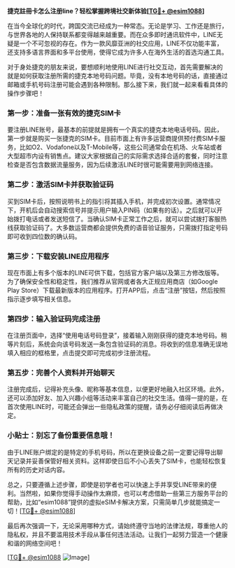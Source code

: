**捷克註冊卡怎么注册line？轻松掌握跨境社交新体验[[TG💪+ @esim1088](https://t.me/s/esim1088)]**

在当今全球化的时代，跨国交流已经成为一种常态。无论是学习、工作还是旅行，与世界各地的人保持联系都变得越来越重要。而在众多即时通讯软件中，LINE无疑是一个不可忽视的存在。作为一款风靡亚洲的社交应用，LINE不仅功能丰富，还支持多语言界面和多平台使用，使得它成为许多人在海外生活的首选沟通工具。

对于身处捷克的朋友来说，要想顺利地使用LINE进行社交互动，首先需要解决的就是如何获取注册所需的捷克本地号码问题。毕竟，没有本地号码的话，直接通过邮箱或手机号码注册可能会遇到各种限制。那么接下来，我们就一起来看看具体的操作步骤吧！

### 第一步：准备一张有效的捷克SIM卡

要注册LINE账号，最基本的前提就是拥有一个真实的捷克本地电话号码。因此，第一步就是购买一张捷克的SIM卡。目前市面上有许多运营商提供预付费SIM卡服务，比如O2、Vodafone以及T-Mobile等，这些公司通常会在机场、火车站或者大型超市内设有销售点。建议大家根据自己的实际需求选择合适的套餐，同时注意检查是否包含数据流量服务，因为后续激活LINE时很可能需要用到网络连接。

### 第二步：激活SIM卡并获取验证码

买到SIM卡后，按照说明书上的指引将其插入手机，并完成初次设置。通常情况下，开机后会自动搜索信号并提示用户输入PIN码（如果有的话）。之后就可以开始拨打电话或者发送短信了。当确认SIM卡正常工作之后，就可以尝试拨打客服热线获取验证码了。大多数运营商都会提供免费的语音验证服务，只需拨打指定号码即可收到四位数的确认码。

### 第三步：下载安装LINE应用程序

现在市面上有多个版本的LINE可供下载，包括官方客户端以及第三方修改版等。为了确保安全性和稳定性，我们推荐从官网或者各大正规应用商店（如Google Play Store）下载最新版本的应用程序。打开APP后，点击“注册”按钮，然后按照指示逐步填写相关信息。

### 第四步：输入验证码完成注册

在注册页面中，选择“使用电话号码登录”，接着输入刚刚获得的捷克本地号码。稍等片刻后，系统会向该号码发送一条包含验证码的消息。将收到的信息准确无误地填入相应的框格里，点击提交即可完成初步注册流程。

### 第五步：完善个人资料并开始聊天

注册完成后，记得补充头像、昵称等基本信息，以便更好地融入社区环境。此外，还可以添加好友、加入兴趣小组等活动来丰富自己的社交生活。值得一提的是，在首次使用LINE时，可能还会弹出一些隐私政策的提醒，请务必仔细阅读后再做决定。

### 小贴士：别忘了备份重要信息哦！

由于LINE账户绑定的是特定的手机号码，所以在更换设备之前一定要记得导出聊天记录并妥善保管好相关资料。这样即使日后不小心丢失了SIM卡，也能轻松恢复所有的历史对话内容。

总之，只要遵循上述步骤，即使是初学者也可以快速上手并享受LINE带来的便利。当然啦，如果你觉得手动操作太麻烦，也可以考虑借助一些第三方服务平台的帮助，比如“esim1088”提供的虚拟eSIM卡解决方案，只需简单几步就能搞定一切！[[TG💪+ @esim1088](https://t.me/s/esim1088)]

最后再次强调一下，无论采用哪种方式，请始终遵守当地的法律法规，尊重他人的隐私权，并且不要滥用技术手段从事任何违法活动。让我们一起努力营造一个健康和谐的网络空间吧！

[[TG💪+ @esim1088](https://t.me/s/esim1088) ![Image](https://i.postimg.cc/4NQfJmqS/Snipaste-2025-05-13-00-14-12.png)]